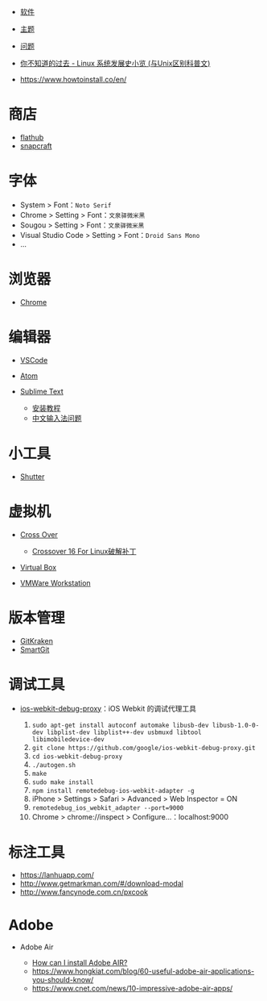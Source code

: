 
- [软件](./Software.md)
- [主题](./Theme.md)
- [问题](./ISSUES.md)

- [你不知道的过去 - Linux 系统发展史小览 (与Unix区别科普文)](http://www.iplaysoft.com/p/brief-history-of-linux)
- https://www.howtoinstall.co/en/

# 商店

- [flathub](https://flathub.org/home)
- [snapcraft](https://snapcraft.io/store)


# 字体
- System > Font：`Noto Serif`
- Chrome > Setting > Font：`文泉驿微米黑`
- Sougou > Setting > Font：`文泉驿微米黑`
- Visual Studio Code > Setting > Font：`Droid Sans Mono`
- ...

# 浏览器
- [Chrome](http://www.google.cn/intl/zh-CN/chrome/browser/)

# 编辑器
- [VSCode](https://code.visualstudio.com/)
- [Atom](https://atom.io/)
- [Sublime Text](https://www.sublimetext.com/)

    - [安装教程](https://askubuntu.com/questions/172698/how-do-i-install-sublime-text-2-3)
    - [中文输入法问题](http://www.jianshu.com/p/bf05fb3a4709)

# 小工具
- [Shutter](http://shutter-project.org/downloads/)

# 虚拟机
- [Cross Over](https://www.codeweavers.com/products/crossover-linux/download)

    - [Crossover 16 For Linux破解补丁](https://www.xia1ge.com/crossover-16-for-linux-crack-patch.html)

- [Virtual Box](https://www.virtualbox.org/wiki/Downloads)
- [VMWare Workstation](http://www.vmware.com/asean/products/workstation-for-linux.html)

# 版本管理
- [GitKraken](https://www.gitkraken.com/)
- [SmartGit](http://www.syntevo.com/smartgit/)

# 调试工具
- [ios-webkit-debug-proxy](https://github.com/google/ios-webkit-debug-proxy)：iOS Webkit 的调试代理工具

    1. `sudo apt-get install autoconf automake libusb-dev libusb-1.0-0-dev libplist-dev libplist++-dev usbmuxd libtool libimobiledevice-dev`
    2. `git clone https://github.com/google/ios-webkit-debug-proxy.git`
    3. `cd ios-webkit-debug-proxy`
    4. `./autogen.sh`
    5. `make`
    6. `sudo make install`
    7. `npm install remotedebug-ios-webkit-adapter -g`
    8. iPhone > Settings > Safari > Advanced > Web Inspector = ON
    9. `remotedebug_ios_webkit_adapter --port=9000`
    10. Chrome > chrome://inspect > Configure...：localhost:9000

# 标注工具
- https://lanhuapp.com/
- http://www.getmarkman.com/#/download-modal
- http://www.fancynode.com.cn/pxcook

# Adobe
- Adobe Air

    - [How can I install Adobe AIR?](https://askubuntu.com/questions/87447/how-can-i-install-adobe-air)
    - https://www.hongkiat.com/blog/60-useful-adobe-air-applications-you-should-know/
    - https://www.cnet.com/news/10-impressive-adobe-air-apps/
